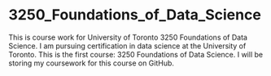 # 3250_Foundations_of_Data_Science
This is course work for University of Toronto 3250 Foundations of Data Science.
I am pursuing certification in data science at the University of Toronto.  This is the first course: 3250 Foundations of Data Science.  I will be storing my coursework for this course on GitHub.
